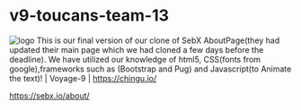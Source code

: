 # v9-toucans-team-13
![logo](https://sebgroup.com/ImageVault/publishedmedia/wjvad91dztzlbmum195o/logo_sebx.png)
This is our final version of our clone of SebX AboutPage(they had updated their main page which we had cloned a few days before the deadline). We have utilized our knowledge of html5, CSS(fonts from google),frameworks such as (Bootstrap and Pug) and Javascript(to Animate the text)!   | Voyage-9 | https://chingu.io/

https://sebx.io/about/

